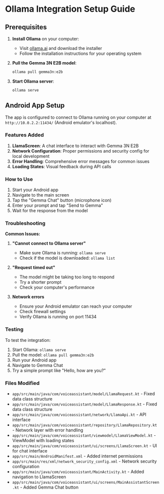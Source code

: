 # Ollama Integration Setup Guide

## Prerequisites

1. **Install Ollama** on your computer:
   - Visit [ollama.ai](https://ollama.ai) and download the installer
   - Follow the installation instructions for your operating system

2. **Pull the Gemma 3N E2B model**:
   ```bash
   ollama pull gemma3n:e2b
   ```

3. **Start Ollama server**:
   ```bash
   ollama serve
   ```

## Android App Setup

The app is configured to connect to Ollama running on your computer at `http://10.0.2.2:11434/` (Android emulator's localhost).

### Features Added

1. **LlamaScreen**: A chat interface to interact with Gemma 3N E2B
2. **Network Configuration**: Proper permissions and security config for local development
3. **Error Handling**: Comprehensive error messages for common issues
4. **Loading States**: Visual feedback during API calls

### How to Use

1. Start your Android app
2. Navigate to the main screen
3. Tap the "Gemma Chat" button (microphone icon)
4. Enter your prompt and tap "Send to Gemma"
5. Wait for the response from the model

### Troubleshooting

**Common Issues:**

1. **"Cannot connect to Ollama server"**
   - Make sure Ollama is running: `ollama serve`
   - Check if the model is downloaded: `ollama list`

2. **"Request timed out"**
   - The model might be taking too long to respond
   - Try a shorter prompt
   - Check your computer's performance

3. **Network errors**
   - Ensure your Android emulator can reach your computer
   - Check firewall settings
   - Verify Ollama is running on port 11434

### Testing

To test the integration:

1. Start Ollama: `ollama serve`
2. Pull the model: `ollama pull gemma3n:e2b`
3. Run your Android app
4. Navigate to Gemma Chat
5. Try a simple prompt like "Hello, how are you?"

### Files Modified

- `app/src/main/java/com/voiceassistant/model/LlamaRequest.kt` - Fixed data class structure
- `app/src/main/java/com/voiceassistant/model/LlamaResponse.kt` - Fixed data class structure
- `app/src/main/java/com/voiceassistant/network/LlamaApi.kt` - API interface
- `app/src/main/java/com/voiceassistant/repository/LlamaRepository.kt` - Network layer with error handling
- `app/src/main/java/com/voiceassistant/viewmodel/LlamaViewModel.kt` - ViewModel with loading states
- `app/src/main/java/com/voiceassistant/ui/screens/LlamaScreen.kt` - UI for chat interface
- `app/src/main/AndroidManifest.xml` - Added internet permissions
- `app/src/main/res/xml/network_security_config.xml` - Network security configuration
- `app/src/main/java/com/voiceassistant/MainActivity.kt` - Added navigation to LlamaScreen
- `app/src/main/java/com/voiceassistant/ui/screens/MainAssistantScreen.kt` - Added Gemma Chat button 